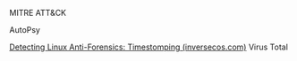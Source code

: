 MITRE ATT&CK

AutoPsy

[Detecting Linux Anti-Forensics: Timestomping (inversecos.com)](https://www.inversecos.com/2022/08/detecting-linux-anti-forensics.html)
Virus Total
